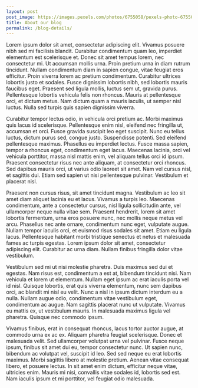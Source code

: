 ```yaml
---
layout: post
post_image: https://images.pexels.com/photos/6755058/pexels-photo-6755058.jpeg?auto=compress&cs=tinysrgb&w=800
title: About our blog
permalink: /blog-details/
---
```


Lorem ipsum dolor sit amet, consectetur adipiscing elit. Vivamus posuere nibh sed mi facilisis blandit. Curabitur condimentum quam leo, imperdiet elementum est scelerisque et. Donec sit amet tempus lorem, nec consectetur mi. Ut accumsan mollis urna. Proin pretium urna in diam rutrum tincidunt. Nullam condimentum diam in sapien congue, vitae feugiat eros efficitur. Proin viverra lorem ac pretium condimentum. Curabitur ultrices lobortis justo et sodales. Fusce dignissim lobortis nibh, sed lobortis mauris faucibus eget. Praesent sed ligula mollis, luctus sem ut, gravida purus. Pellentesque lobortis vehicula felis non rhoncus. Mauris at pellentesque orci, et dictum metus. Nam dictum quam a mauris iaculis, ut semper nisl luctus. Nulla sed turpis quis sapien dignissim viverra.

Curabitur tempor lectus odio, in vehicula orci pretium ac. Morbi maximus quis lacus id scelerisque. Pellentesque enim nisl, eleifend nec fringilla ut, accumsan et orci. Fusce gravida suscipit leo eget suscipit. Nunc eu tellus luctus, dictum purus sed, congue justo. Suspendisse potenti. Sed eleifend pellentesque maximus. Phasellus eu imperdiet lectus. Fusce massa sapien, tempor a rhoncus eget, condimentum eget lacus. Maecenas lacinia, orci vel vehicula porttitor, massa nisl mattis enim, vel aliquam tellus orci id ipsum. Praesent consectetur risus nec ante aliquam, at consectetur orci rhoncus. Sed dapibus mauris orci, ut varius odio laoreet sit amet. Nam vel cursus nisl, et sagittis dui. Etiam sed sapien ut nisi pellentesque pulvinar. Vestibulum et placerat nisl.

Praesent non cursus risus, sit amet tincidunt magna. Vestibulum ac leo sit amet diam aliquet lacinia eu et lacus. Vivamus a turpis leo. Maecenas condimentum, ante a consectetur cursus, nisl ligula sollicitudin ante, vel ullamcorper neque nulla vitae sem. Praesent hendrerit, lorem sit amet lobortis fermentum, urna eros posuere nunc, nec mollis neque metus vel arcu. Phasellus nec ante ornare, condimentum nunc eget, vulputate augue. Nullam tempor iaculis orci, et euismod risus sodales sit amet. Etiam eu ligula lacus. Pellentesque habitant morbi tristique senectus et netus et malesuada fames ac turpis egestas. Lorem ipsum dolor sit amet, consectetur adipiscing elit. Curabitur ac urna diam. Nullam finibus fringilla dolor vitae vestibulum.

Vestibulum sed mi ut nisi molestie pharetra. Duis maximus sed dui et egestas. Nam risus est, condimentum a est at, bibendum tincidunt nisi. Nam vehicula et lorem ut elementum. Nullam eget ipsum ac erat iaculis porta vel id nisl. Quisque lobortis, erat quis viverra elementum, nunc sem dapibus orci, ac blandit mi nisl eu velit. Nunc a nisl in ipsum dictum interdum eu a nulla. Nullam augue odio, condimentum vitae vestibulum eget, condimentum ac augue. Nam sagittis placerat nunc ut vulputate. Vivamus eu mattis ex, ut vestibulum mauris. In malesuada maximus ligula vel pharetra. Quisque nec commodo ipsum.

Vivamus finibus, erat in consequat rhoncus, lacus tortor auctor augue, at commodo urna ex ac ex. Aliquam pharetra feugiat scelerisque. Donec et malesuada velit. Sed ullamcorper volutpat urna vel pulvinar. Fusce neque ipsum, finibus sit amet dui eu, tempor consectetur nunc. Ut sapien nunc, bibendum ac volutpat vel, suscipit id leo. Sed sed neque eu erat lobortis maximus. Morbi sagittis libero at molestie pretium. Aenean vitae consequat libero, et posuere lectus. In sit amet enim dictum, efficitur neque vitae, ultricies enim. Mauris mi nisi, convallis vitae sodales id, lobortis sed est. Nam iaculis ipsum et mi porttitor, vel feugiat odio malesuada.
